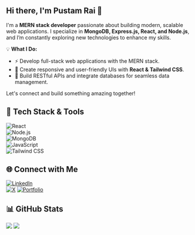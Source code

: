 ## Hi there, I'm Pustam Rai 👋  

I'm a **MERN stack developer** passionate about building modern, scalable web applications. I specialize in **MongoDB, Express.js, React, and Node.js**, and I’m constantly exploring new technologies to enhance my skills.  

💡 **What I Do:**  
- ⚡ Develop full-stack web applications with the MERN stack.  
- 🎨 Create responsive and user-friendly UIs with **React & Tailwind CSS**.  
- 🚀 Build RESTful APIs and integrate databases for seamless data management. 

Let's connect and build something amazing together!

## 🚀 Tech Stack & Tools  

![React](https://img.shields.io/badge/React-61DAFB?style=for-the-badge&logo=react&logoColor=black)   
![Node.js](https://img.shields.io/badge/Node.js-339933?style=for-the-badge&logo=node.js&logoColor=white)  
![MongoDB](https://img.shields.io/badge/MongoDB-4EA94B?style=for-the-badge&logo=mongodb&logoColor=white)  
![JavaScript](https://img.shields.io/badge/JavaScript-F7DF1E?style=for-the-badge&logo=javascript&logoColor=black)  
![Tailwind CSS](https://img.shields.io/badge/TailwindCSS-06B6D4?style=for-the-badge&logo=tailwindcss&logoColor=white) 

## 🌐 Connect with Me  

[![LinkedIn](https://img.shields.io/badge/LinkedIn-0A66C2?style=for-the-badge&logo=linkedin&logoColor=white)](https://www.linkedin.com/in/pustamrai)  
[![X](https://img.shields.io/badge/X-000000?style=for-the-badge&logo=x&logoColor=white)](https://x.com/https://x.com/RaiPustam)
[![Portfolio](https://img.shields.io/badge/Portfolio-000000?style=for-the-badge&logo=vercel&logoColor=white)](https://pustamrai.vercel.app)  

## 📊 GitHub Stats

![](https://github-readme-stats.vercel.app/api/top-langs/?username=PustamRai&theme=dark&hide_border=false&include_all_commits=false&count_private=false&layout=compact)
![](https://github-readme-stats.vercel.app/api?username=PustamRai&theme=dark&hide_border=false&include_all_commits=false&count_private=false)<br/>

<!-- Proudly created with GPRM ( https://gprm.itsvg.in ) -->
